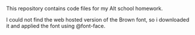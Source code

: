 This repository contains code files for my Alt school homework.

I could not find the web hosted version of the Brown font, so i downloaded it and applied the font using @font-face.
